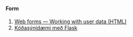 #### Form 
1. [Web forms — Working with user data (HTML)](https://developer.mozilla.org/en-US/docs/Learn/Forms)
1. [Kóðasýnidæmi með Flask](https://github.com/vefthroun/Namsefni-s2/tree/main/4-FORM/FORM)
<!-- 1. [flask.Request](https://tedboy.github.io/flask/generated/generated/flask.Request.html) -->
